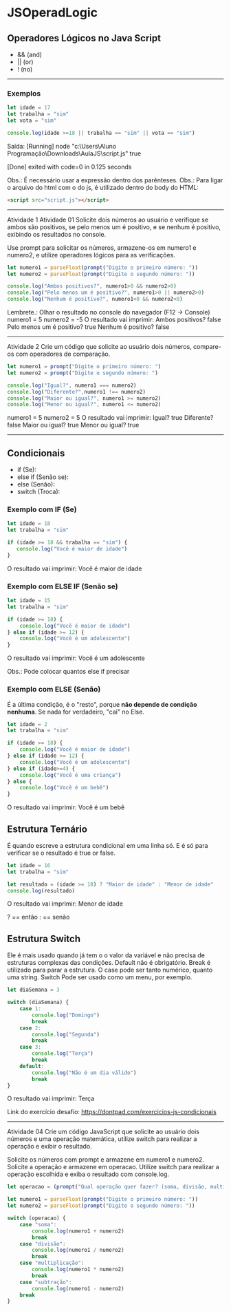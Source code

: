 # JSOperadLogic

## Operadores Lógicos no **Java Script**

- && (and)
- || (or)
- ! (no)

---
### Exemplos

```javascript
let idade = 17
let trabalha = "sim"
let vota = "sim"

console.log(idade >=18 || trabalha == "sim" || vota == "sim")
```

Saída: 
[Running] node "c:\Users\Aluno Programação\Downloads\AulaJS\script.js"
true

[Done] exited with code=0 in 0.125 seconds

Obs.: É necessário usar a expressão dentro dos parênteses.
Obs.: Para ligar o arquivo do html com o do js, é utilizado dentro do body do HTML: 
```html
<script src="script.js"></script>
```

---

Atividade 1
Atividade 01
Solicite dois números ao usuário e verifique se ambos são
positivos, se pelo menos um é positivo, e se nenhum é positivo,
exibindo os resultados no console.

Use prompt para solicitar os números, armazene-os em numero1
e numero2, e utilize operadores lógicos para as verificações.

```javascript
let numero1 = parseFloat(prompt("Digite o primeiro número: "))
let numero2 = parseFloat(prompt("Digite o segundo número: "))

console.log("Ambos positivos?", numero1>0 && numero2>0)
console.log("Pelo menos um é positivo?", numero1>0 || numero2>0)
console.log("Nenhum é positivo?", numero1<0 && numero2<0)
```

Lembrete.: Olhar o resultado no console do navegador (F12 -> Console)
numero1 = 5
numero2 = -5
O resultado vai imprimir: 
Ambos positivos? false
Pelo menos um é positivo? true
Nenhum é positivo? false

---

Atividade 2
Crie um código que solicite ao usuário dois números, compare-os com
operadores de comparação.

```javascript
let numero1 = prompt("Digite o primeiro número: ")
let numero2 = prompt("Digite o segundo número: ")

console.log("Igual?", numero1 === numero2)
console.log("Diferente?",numero1 !== numero2)
console.log("Maior ou igual?", numero1 >= numero2)
console.log("Menor ou igual?", numero1 <= numero2)
```

numero1 = 5
numero2 = 5
O resultado vai imprimir:
Igual? true
Diferente? false
Maior ou igual? true
Menor ou igual? true

---

## Condicionais

- if (Se):
- else if (Senão se):
- else (Senão):
- switch (Troca):

### Exemplo com IF (Se)

 ```javascript
let idade = 18
let trabalha = "sim"

if (idade >= 18 && trabalha == "sim") {
    console.log("Você é maior de idade")
}
```

O resultado vai imprimir: Você é maior de idade

### Exemplo com ELSE IF (Senão se)

```javascript
let idade = 15
let trabalha = "sim"

if (idade >= 18) {
    console.log("Você é maior de idade")
} else if (idade >= 12) {
    console.log("Você é um adolescente")
}
```

O resultado vai imprimir: Você é um adolescente

Obs.: Pode colocar quantos else if precisar

### Exemplo com ELSE (Senão)

É a última condição, é o "resto", porque **não depende de condição nenhuma**. Se nada for verdadeiro, "cai" no Else.

```javascript
let idade = 2
let trabalha = "sim"

if (idade >= 18) {
    console.log("Você é maior de idade")
} else if (idade >= 12) {
    console.log("Você é um adolescente")
} else if (idade>=4) {
    console.log("Você é uma criança")
} else {
    console.log("Você é um bebê")
}
```

O resultado vai imprimir: Você é um bebê

## Estrutura Ternário

É quando escreve a estrutura condicional em uma linha só. E é só para verificar se o resultado é true or false.

```javascript
let idade = 16
let trabalha = "sim"

let resultado = (idade >= 18) ? "Maior de idade" : "Menor de idade"
console.log(resultado)
```

O resultado vai imprimir: Menor de idade

? == então
: == senão

## Estrutura Switch

Ele é mais usado quando já tem o o valor da variável e não precisa de estruturas complexas das condições.
Default não é obrigatório.
Break é utilizado para parar a estrutura.
O case pode ser tanto numérico, quanto uma string.
Switch Pode ser usado como um menu, por exemplo.

```javascript
let diaSemana = 3

switch (diaSemana) {
    case 1:
        console.log("Domingo")
        break
    case 2:
        console.log("Segunda")
        break
    case 3:
        console.log("Terça")
        break
    default:
        console.log("Não é um dia válido")
        break
}
```

O resultado vai imprimir: Terça


Link do exercício desafio:
https://dontpad.com/exercicios-js-condicionais

---

Atividade 04
Crie um código JavaScript que solicite ao usuário dois números
e uma operação matemática, utilize switch para realizar a operação e exibir o resultado.

Solicite os números com prompt e armazene em numero1 e numero2.
Solicite a operação e armazene em operacao.
Utilize switch para realizar a operação escolhida e exiba o resultado com console.log.

```javascript
let operacao = (prompt("Qual operação quer fazer? (soma, divisão, multiplicação ou subtração)"))

let numero1 = parseFloat(prompt("Digite o primeiro número: "))
let numero2 = parseFloat(prompt("Digite o segundo número: "))

switch (operacao) {
    case "soma":
        console.log(numero1 + numero2)
        break
    case "divisão":
        console.log(numero1 / numero2)
        break
    case "multiplicação":
        console.log(numero1 * numero2)
        break
    case "subtração":
        console.log(numero1 - numero2)
    break
}
```

